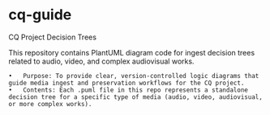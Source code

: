 # cq-guide

CQ Project Decision Trees

This repository contains PlantUML diagram code for ingest decision trees related to audio, video, and complex audiovisual works.

	•	Purpose: To provide clear, version-controlled logic diagrams that guide media ingest and preservation workflows for the CQ project.
	•	Contents: Each .puml file in this repo represents a standalone decision tree for a specific type of media (audio, video, audiovisual, or more complex works).
